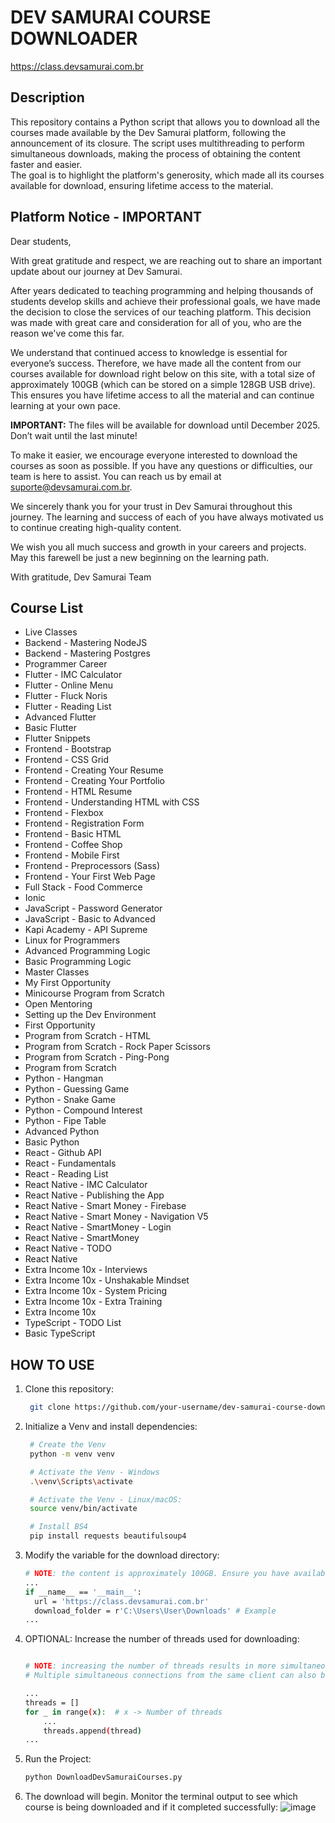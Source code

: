 # DEV SAMURAI COURSE DOWNLOADER
https://class.devsamurai.com.br

## Description
This repository contains a Python script that allows you to download all the courses made available by the Dev Samurai platform, following the announcement of its closure. The script uses multithreading to perform simultaneous downloads, making the process of obtaining the content faster and easier.<br>
The goal is to highlight the platform's generosity, which made all its courses available for download, ensuring lifetime access to the material.

## Platform Notice - IMPORTANT
Dear students,

With great gratitude and respect, we are reaching out to share an important update about our journey at Dev Samurai.

After years dedicated to teaching programming and helping thousands of students develop skills and achieve their professional goals, we have made the decision to close the services of our teaching platform. This decision was made with great care and consideration for all of you, who are the reason we've come this far.

We understand that continued access to knowledge is essential for everyone’s success. Therefore, we have made all the content from our courses available for download right below on this site, with a total size of approximately 100GB (which can be stored on a simple 128GB USB drive). This ensures you have lifetime access to all the material and can continue learning at your own pace.

**IMPORTANT:** The files will be available for download until December 2025. Don’t wait until the last minute!

To make it easier, we encourage everyone interested to download the courses as soon as possible. If you have any questions or difficulties, our team is here to assist. You can reach us by email at suporte@devsamurai.com.br.

We sincerely thank you for your trust in Dev Samurai throughout this journey. The learning and success of each of you have always motivated us to continue creating high-quality content.

We wish you all much success and growth in your careers and projects. May this farewell be just a new beginning on the learning path.

With gratitude,
Dev Samurai Team

## Course List
- Live Classes
- Backend - Mastering NodeJS
- Backend - Mastering Postgres
- Programmer Career
- Flutter - IMC Calculator
- Flutter - Online Menu
- Flutter - Fluck Noris
- Flutter - Reading List
- Advanced Flutter
- Basic Flutter
- Flutter Snippets
- Frontend - Bootstrap
- Frontend - CSS Grid
- Frontend - Creating Your Resume
- Frontend - Creating Your Portfolio
- Frontend - HTML Resume
- Frontend - Understanding HTML with CSS
- Frontend - Flexbox
- Frontend - Registration Form
- Frontend - Basic HTML
- Frontend - Coffee Shop
- Frontend - Mobile First
- Frontend - Preprocessors (Sass)
- Frontend - Your First Web Page
- Full Stack - Food Commerce
- Ionic
- JavaScript - Password Generator
- JavaScript - Basic to Advanced
- Kapi Academy - API Supreme
- Linux for Programmers
- Advanced Programming Logic
- Basic Programming Logic
- Master Classes
- My First Opportunity
- Minicourse Program from Scratch
- Open Mentoring
- Setting up the Dev Environment
- First Opportunity
- Program from Scratch - HTML
- Program from Scratch - Rock Paper Scissors
- Program from Scratch - Ping-Pong
- Program from Scratch
- Python - Hangman
- Python - Guessing Game
- Python - Snake Game
- Python - Compound Interest
- Python - Fipe Table
- Advanced Python
- Basic Python
- React - Github API
- React - Fundamentals
- React - Reading List
- React Native - IMC Calculator
- React Native - Publishing the App
- React Native - Smart Money - Firebase
- React Native - Smart Money - Navigation V5
- React Native - SmartMoney - Login
- React Native - SmartMoney
- React Native - TODO
- React Native
- Extra Income 10x - Interviews
- Extra Income 10x - Unshakable Mindset
- Extra Income 10x - System Pricing
- Extra Income 10x - Extra Training
- Extra Income 10x
- TypeScript - TODO List
- Basic TypeScript

## HOW TO USE

1. Clone this repository:
   ```sh
    git clone https://github.com/your-username/dev-samurai-course-downloader.git
   
2. Initialize a Venv and install dependencies:
   ```sh
    # Create the Venv
    python -m venv venv
   
    # Activate the Venv - Windows
    .\venv\Scripts\activate

    # Activate the Venv - Linux/macOS:
    source venv/bin/activate

    # Install BS4
    pip install requests beautifulsoup4

3. Modify the variable for the download directory:
    ```sh
    # NOTE: the content is approximately 100GB. Ensure you have available space on your disk/USB drive.
    ...
    if __name__ == '__main__':
      url = 'https://class.devsamurai.com.br'
      download_folder = r'C:\Users\User\Downloads' # Example
    ...
    
4. OPTIONAL: Increase the number of threads used for downloading:
    ```sh

    # NOTE: increasing the number of threads results in more simultaneous downloads. This can speed up the download process but will also increase bandwidth usage and load on the server. Use with caution to avoid overloading your connection or the platform.
    # Multiple simultaneous connections from the same client can also be interpreted as suspicious behavior, potentially leading to access restrictions or temporary bans. I recommend adjusting the number of threads with moderation to avoid connectivity issues.

    ...
    threads = []
    for _ in range(x):  # x -> Number of threads
        ...
        threads.append(thread)
    ...

5. Run the Project:
    ```sh
    python DownloadDevSamuraiCourses.py

6. The download will begin. Monitor the terminal output to see which course is being downloaded and if it completed successfully:
   ![image](https://github.com/user-attachments/assets/8e627c82-d9d5-4f4c-bbb9-7752eaf7aea9)
